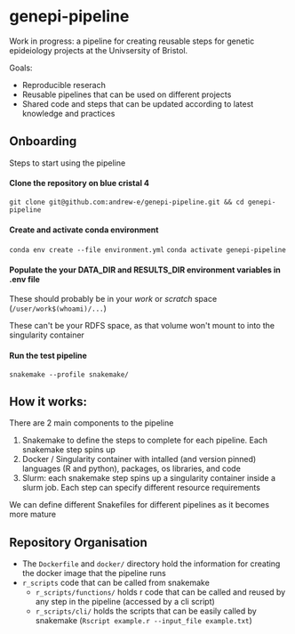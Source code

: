 # genepi-pipeline

Work in progress: a pipeline for creating reusable steps for genetic epideiology projects at the Univsersity of Bristol.

Goals:
* Reproducible reserach
* Reusable pipelines that can be used on different projects
* Shared code and steps that can be updated according to latest knowledge and practices

## Onboarding

Steps to start using the pipeline
#### Clone the repository on blue cristal 4
`git clone git@github.com:andrew-e/genepi-pipeline.git && cd genepi-pipeline`

#### Create and activate conda environment
`conda env create --file environment.yml`
`conda activate genepi-pipeline`

#### Populate the your DATA_DIR and RESULTS_DIR environment variables in .env file
These should probably be in your *work* or *scratch* space (`/user/work$(whoami)/...`)

These can't be your RDFS space, as that volume won't mount to into the singularity container

#### Run the test pipeline
`snakemake --profile snakemake/`

## How it works:

There are 2 main components to the pipeline
1. Snakemake to define the steps to complete for each pipeline.  Each snakemake step spins up
2. Docker / Singularity container with intalled (and version pinned) languages (R and python), packages, os libraries, and code
3. Slurm: each snakemake step spins up a singularity container inside a slurm job.  Each step can specify different resource requirements

We can define different Snakefiles for different pipelines as it becomes more mature


## Repository Organisation

* The `Dockerfile` and `docker/` directory hold the information for creating the docker image that the pipeline runs
* `r_scripts` code that can be called from snakemake
    * `r_scripts/functions/` holds r code that can be called and reused by any step in the pipeline (accessed by a cli script)
    * `r_scripts/cli/` holds the scripts that can be easily called by snakemake (`Rscript example.r --input_file example.txt`)
